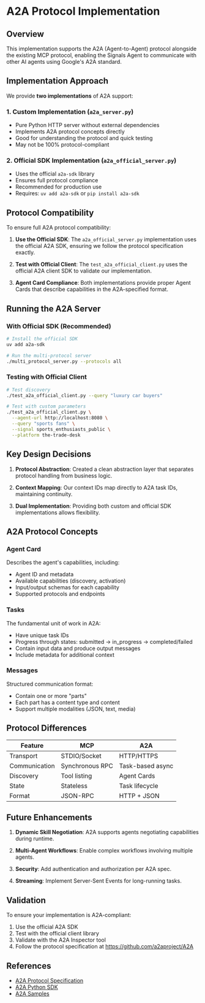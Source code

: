 # A2A Protocol Implementation

## Overview

This implementation supports the A2A (Agent-to-Agent) protocol alongside the existing MCP protocol, enabling the Signals Agent to communicate with other AI agents using Google's A2A standard.

## Implementation Approach

We provide **two implementations** of A2A support:

### 1. Custom Implementation (`a2a_server.py`)
- Pure Python HTTP server without external dependencies
- Implements A2A protocol concepts directly
- Good for understanding the protocol and quick testing
- May not be 100% protocol-compliant

### 2. Official SDK Implementation (`a2a_official_server.py`)
- Uses the official `a2a-sdk` library
- Ensures full protocol compliance
- Recommended for production use
- Requires: `uv add a2a-sdk` or `pip install a2a-sdk`

## Protocol Compatibility

To ensure full A2A protocol compatibility:

1. **Use the Official SDK**: The `a2a_official_server.py` implementation uses the official A2A SDK, ensuring we follow the protocol specification exactly.

2. **Test with Official Client**: The `test_a2a_official_client.py` uses the official A2A client SDK to validate our implementation.

3. **Agent Card Compliance**: Both implementations provide proper Agent Cards that describe capabilities in the A2A-specified format.

## Running the A2A Server

### With Official SDK (Recommended)
```bash
# Install the official SDK
uv add a2a-sdk

# Run the multi-protocol server
./multi_protocol_server.py --protocols all
```

### Testing with Official Client
```bash
# Test discovery
./test_a2a_official_client.py --query "luxury car buyers"

# Test with custom parameters
./test_a2a_official_client.py \
  --agent-url http://localhost:8080 \
  --query "sports fans" \
  --signal sports_enthusiasts_public \
  --platform the-trade-desk
```

## Key Design Decisions

1. **Protocol Abstraction**: Created a clean abstraction layer that separates protocol handling from business logic.

2. **Context Mapping**: Our context IDs map directly to A2A task IDs, maintaining continuity.

3. **Dual Implementation**: Providing both custom and official SDK implementations allows flexibility.

## A2A Protocol Concepts

### Agent Card
Describes the agent's capabilities, including:
- Agent ID and metadata
- Available capabilities (discovery, activation)
- Input/output schemas for each capability
- Supported protocols and endpoints

### Tasks
The fundamental unit of work in A2A:
- Have unique task IDs
- Progress through states: submitted → in_progress → completed/failed
- Contain input data and produce output messages
- Include metadata for additional context

### Messages
Structured communication format:
- Contain one or more "parts"
- Each part has a content type and content
- Support multiple modalities (JSON, text, media)

## Protocol Differences

| Feature | MCP | A2A |
|---------|-----|-----|
| Transport | STDIO/Socket | HTTP/HTTPS |
| Communication | Synchronous RPC | Task-based async |
| Discovery | Tool listing | Agent Cards |
| State | Stateless | Task lifecycle |
| Format | JSON-RPC | HTTP + JSON |

## Future Enhancements

1. **Dynamic Skill Negotiation**: A2A supports agents negotiating capabilities during runtime.

2. **Multi-Agent Workflows**: Enable complex workflows involving multiple agents.

3. **Security**: Add authentication and authorization per A2A spec.

4. **Streaming**: Implement Server-Sent Events for long-running tasks.

## Validation

To ensure your implementation is A2A-compliant:

1. Use the official A2A SDK
2. Test with the official client library
3. Validate with the A2A Inspector tool
4. Follow the protocol specification at https://github.com/a2aproject/A2A

## References

- [A2A Protocol Specification](https://github.com/a2aproject/A2A)
- [A2A Python SDK](https://github.com/a2aproject/a2a-python)
- [A2A Samples](https://github.com/a2aproject/a2a-samples)